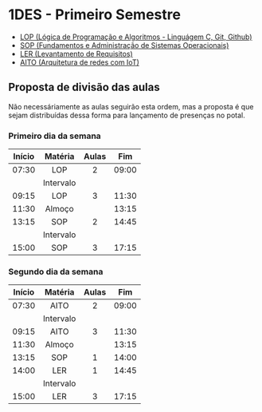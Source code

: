 # 1DES - Primeiro Semestre
- [LOP (Lógica de Programação e Algoritmos - Linguágem C, Git, Github)](./01-lop/)
- [SOP (Fundamentos e Administração de Sistemas Operacionais)](./02-sop/)
- [LER (Levantamento de Requisitos)](./03-ler/)
- [AITO (Arquitetura de redes com IoT)](./04-aito/)

## Proposta de divisão das aulas
Não necessáriamente as aulas seguirão esta ordem, mas a proposta é que sejam distribuídas dessa forma para lançamento de presenças no potal.

### Primeiro dia da semana
|Início|Matéria|Aulas|Fim|
|-|:-:|:-:|:-:|
|07:30|LOP|2|09:00|
||Intervalo|||
|09:15|LOP|3|11:30|
|11:30|Almoço||13:15|
|13:15|SOP|2|14:45|
||Intervalo|||
|15:00|SOP|3|17:15|

### Segundo dia da semana
|Início|Matéria|Aulas|Fim|
|-|:-:|:-:|:-:|
|07:30|AITO|2|09:00|
||Intervalo|||
|09:15|AITO|3|11:30|
|11:30|Almoço||13:15|
|13:15|SOP|1|14:00|
|14:00|LER|1|14:45|
||Intervalo|||
|15:00|LER|3|17:15|
